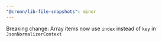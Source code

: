 ```yaml
---
"@cronn/lib-file-snapshots": minor
---
```


Breaking change: Array items now use `index` instead of `key` in `JsonNormalizerContext`
